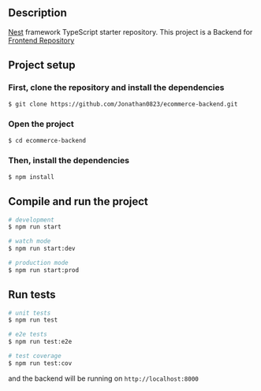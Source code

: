 
## Description

[Nest](https://github.com/nestjs/nest) framework TypeScript starter repository.
This project is a Backend for [Frontend Repository](https://github.com/Jonathan0823/fullstack-ecommerce)

## Project setup

### First, clone the repository and install the dependencies

```bash
$ git clone https://github.com/Jonathan0823/ecommerce-backend.git
```
### Open the project

```bash
$ cd ecommerce-backend
```

### Then, install the dependencies

```bash
$ npm install
```

## Compile and run the project

```bash
# development
$ npm run start

# watch mode
$ npm run start:dev

# production mode
$ npm run start:prod
```

## Run tests

```bash
# unit tests
$ npm run test

# e2e tests
$ npm run test:e2e

# test coverage
$ npm run test:cov
```

and the backend will be running on `http://localhost:8000`